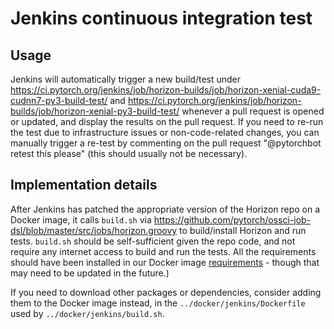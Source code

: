 # Jenkins continuous integration test

## Usage

Jenkins will automatically trigger a new build/test under
https://ci.pytorch.org/jenkins/job/horizon-builds/job/horizon-xenial-cuda9-cudnn7-py3-build-test/ and
https://ci.pytorch.org/jenkins/job/horizon-builds/job/horizon-xenial-py3-build-test/
whenever a pull request is opened or updated, and display the results on the
pull request. If you need to re-run the test due to infrastructure issues
or non-code-related changes, you can manually trigger a re-test by commenting
on the pull request "@pytorchbot retest this please" (this should usually not
be necessary).

## Implementation details

After Jenkins has patched the appropriate version of the Horizon
repo on a Docker image, it calls `build.sh` via
https://github.com/pytorch/ossci-job-dsl/blob/master/src/jobs/horizon.groovy
to build/install Horizon and run tests. `build.sh` should be
self-sufficient given the repo code, and not require any internet access
to build and run the tests. All the requirements should have been installed in our Docker image
[requirements](https://github.com/facebookresearch/Horizon/blob/master/docker/jenkins/install_prereqs.sh) -
though that may need to be updated in the future.)

If you need to download other packages or dependencies, consider adding them
to the Docker image instead, in the `../docker/jenkins/Dockerfile` used
by `../docker/jenkins/build.sh`.

